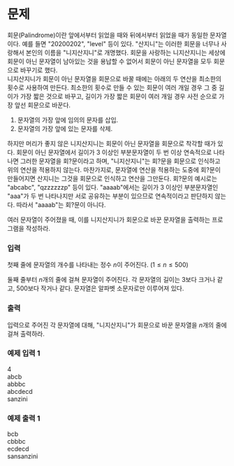 # 문제
회문(Palindrome)이란 앞에서부터 읽었을 때와 뒤에서부터 읽었을 때가 동일한 문자열이다. 예를 들면 "20200202", "level" 등이 있다. "산지니"는 이러한 회문을 너무나 사랑해서 본인의 이름을 "니지산지니"로 개명했다. 회문을 사랑하는 니지산지니는 세상에 회문이 아닌 문자열이 남아있는 것을 용납할 수 없어서 회문이 아닌 문자열을 모두 회문으로 바꾸기로 했다.  
니지산지니가 회문이 아닌 문자열을 회문으로 바꿀 때에는 아래의 두 연산을 최소한의 횟수로 사용하여 만든다. 최소한의 횟수로 만들 수 있는 회문이 여러 개일 경우 그 중 길이가 가장 짧은 것으로 바꾸고, 길이가 가장 짧은 회문이 여러 개일 경우 사전 순으로 가장 앞선 회문으로 바꾼다.

1. 문자열의 가장 앞에 임의의 문자를 삽입.
2. 문자열의 가장 앞에 있는 문자를 삭제.

하지만 머리가 좋지 않은 니지산지니는 회문이 아닌 문자열을 회문으로 착각할 때가 있다. 회문이 아닌 문자열에서 길이가 3 이상인 부분문자열이 두 번 이상 연속적으로 나타나면 그러한 문자열을 회?문이라고 하며, "니지산지니"는 회?문을 회문으로 인식하고 위의 연산을 적용하지 않는다. 마찬가지로, 문자열에 연산을 적용하는 도중에 회?문이 만들어지면 산지니는 그것을 회문으로 인식하고 연산을 그만둔다. 회?문의 예시로는 "abcabc", "qzzzzzzp" 등이 있다. "aaaab"에서는 길이가 3 이상인 부분문자열인 "aaa"가 두 번 나타나지만 서로 공유하는 부분이 있으므로 연속적이라고 판단하지 않는다. 따라서 "aaaab"는 회?문이 아니다.

여러 문자열이 주어졌을 때, 이를 니지산지니가 회문으로 바꾼 문자열을 출력하는 프로그램을 작성하라.  


### 입력
첫째 줄에 문자열의 개수를 나타내는 정수 $n$이 주어진다. $(1\le n \le 500)$  

둘째 줄부터 $n$개의 줄에 걸쳐 문자열이 주어진다. 각 문자열의 길이는 3보다 크거나 같고, 500보다 작거나 같다. 문자열은 알파벳 소문자로만 이루어져 있다.  

### 출력
입력으로 주어진 각 문자열에 대해, "니지산지니"가 회문으로 바꾼 문자열을 $n$개의 줄에 걸쳐 출력하라.

### 예제 입력 1
4  
abcb  
abbbc  
abcdecd  
sanzini  


### 예제 출력 1
bcb  
cbbbc  
ecdecd  
sansanzini
